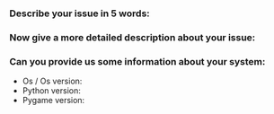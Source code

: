 ### Describe your issue in 5 words:

### Now give a more detailed description about your issue:

### Can you provide us some information about your system:
* Os / Os version:
* Python version:
* Pygame version:

